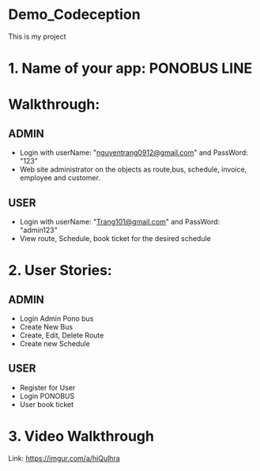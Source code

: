 # Demo_Codeception
This is my project
# 1. Name of your app: PONOBUS LINE
# Walkthrough:
##  ADMIN
+ Login with userName: "nguyentrang0912@gmail.com" and PassWord: "123"
+ Web site administrator on the objects as route,bus, schedule, invoice, employee and customer.
##  USER
+ Login with userName: "Trang101@gmail.com" and PassWord: "admin123"
+ View route, Schedule, book ticket for the desired schedule
# 2. User Stories: 
##  ADMIN
+ Login Admin Pono bus
+ Create New Bus
+ Create, Edit, Delete Route
+ Create new Schedule
##  USER
+ Register for User
+ Login PONOBUS 
+ User book ticket
# 3. Video Walkthrough
Link: https://imgur.com/a/hiQulhra
